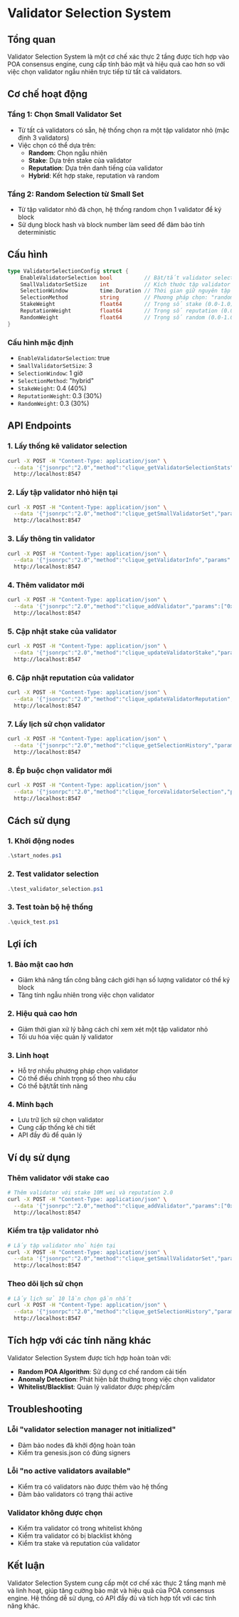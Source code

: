 # Validator Selection System

## Tổng quan

Validator Selection System là một cơ chế xác thực 2 tầng được tích hợp vào POA consensus engine, cung cấp tính bảo mật và hiệu quả cao hơn so với việc chọn validator ngẫu nhiên trực tiếp từ tất cả validators.

## Cơ chế hoạt động

### Tầng 1: Chọn Small Validator Set
- Từ tất cả validators có sẵn, hệ thống chọn ra một tập validator nhỏ (mặc định 3 validators)
- Việc chọn có thể dựa trên:
  - **Random**: Chọn ngẫu nhiên
  - **Stake**: Dựa trên stake của validator
  - **Reputation**: Dựa trên danh tiếng của validator
  - **Hybrid**: Kết hợp stake, reputation và random

### Tầng 2: Random Selection từ Small Set
- Từ tập validator nhỏ đã chọn, hệ thống random chọn 1 validator để ký block
- Sử dụng block hash và block number làm seed để đảm bảo tính deterministic

## Cấu hình

```go
type ValidatorSelectionConfig struct {
    EnableValidatorSelection bool          // Bật/tắt validator selection
    SmallValidatorSetSize    int           // Kích thước tập validator nhỏ
    SelectionWindow          time.Duration // Thời gian giữ nguyên tập validator
    SelectionMethod          string        // Phương pháp chọn: "random", "stake", "reputation", "hybrid"
    StakeWeight              float64       // Trọng số stake (0.0-1.0)
    ReputationWeight         float64       // Trọng số reputation (0.0-1.0)
    RandomWeight             float64       // Trọng số random (0.0-1.0)
}
```

### Cấu hình mặc định
- `EnableValidatorSelection`: true
- `SmallValidatorSetSize`: 3
- `SelectionWindow`: 1 giờ
- `SelectionMethod`: "hybrid"
- `StakeWeight`: 0.4 (40%)
- `ReputationWeight`: 0.3 (30%)
- `RandomWeight`: 0.3 (30%)

## API Endpoints

### 1. Lấy thống kê validator selection
```bash
curl -X POST -H "Content-Type: application/json" \
  --data '{"jsonrpc":"2.0","method":"clique_getValidatorSelectionStats","params":[],"id":1}' \
  http://localhost:8547
```

### 2. Lấy tập validator nhỏ hiện tại
```bash
curl -X POST -H "Content-Type: application/json" \
  --data '{"jsonrpc":"2.0","method":"clique_getSmallValidatorSet","params":[],"id":1}' \
  http://localhost:8547
```

### 3. Lấy thông tin validator
```bash
curl -X POST -H "Content-Type: application/json" \
  --data '{"jsonrpc":"2.0","method":"clique_getValidatorInfo","params":["0x1234..."],"id":1}' \
  http://localhost:8547
```

### 4. Thêm validator mới
```bash
curl -X POST -H "Content-Type: application/json" \
  --data '{"jsonrpc":"2.0","method":"clique_addValidator","params":["0x1234...", "1000000", 1.5],"id":1}' \
  http://localhost:8547
```

### 5. Cập nhật stake của validator
```bash
curl -X POST -H "Content-Type: application/json" \
  --data '{"jsonrpc":"2.0","method":"clique_updateValidatorStake","params":["0x1234...", "5000000"],"id":1}' \
  http://localhost:8547
```

### 6. Cập nhật reputation của validator
```bash
curl -X POST -H "Content-Type: application/json" \
  --data '{"jsonrpc":"2.0","method":"clique_updateValidatorReputation","params":["0x1234...", 2.0],"id":1}' \
  http://localhost:8547
```

### 7. Lấy lịch sử chọn validator
```bash
curl -X POST -H "Content-Type: application/json" \
  --data '{"jsonrpc":"2.0","method":"clique_getSelectionHistory","params":[],"id":1}' \
  http://localhost:8547
```

### 8. Ép buộc chọn validator mới
```bash
curl -X POST -H "Content-Type: application/json" \
  --data '{"jsonrpc":"2.0","method":"clique_forceValidatorSelection","params":[123, "0xabcd..."],"id":1}' \
  http://localhost:8547
```

## Cách sử dụng

### 1. Khởi động nodes
```powershell
.\start_nodes.ps1
```

### 2. Test validator selection
```powershell
.\test_validator_selection.ps1
```

### 3. Test toàn bộ hệ thống
```powershell
.\quick_test.ps1
```

## Lợi ích

### 1. Bảo mật cao hơn
- Giảm khả năng tấn công bằng cách giới hạn số lượng validator có thể ký block
- Tăng tính ngẫu nhiên trong việc chọn validator

### 2. Hiệu quả cao hơn
- Giảm thời gian xử lý bằng cách chỉ xem xét một tập validator nhỏ
- Tối ưu hóa việc quản lý validator

### 3. Linh hoạt
- Hỗ trợ nhiều phương pháp chọn validator
- Có thể điều chỉnh trọng số theo nhu cầu
- Có thể bật/tắt tính năng

### 4. Minh bạch
- Lưu trữ lịch sử chọn validator
- Cung cấp thống kê chi tiết
- API đầy đủ để quản lý

## Ví dụ sử dụng

### Thêm validator với stake cao
```bash
# Thêm validator với stake 10M wei và reputation 2.0
curl -X POST -H "Content-Type: application/json" \
  --data '{"jsonrpc":"2.0","method":"clique_addValidator","params":["0x1111...", "10000000", 2.0],"id":1}' \
  http://localhost:8547
```

### Kiểm tra tập validator nhỏ
```bash
# Lấy tập validator nhỏ hiện tại
curl -X POST -H "Content-Type: application/json" \
  --data '{"jsonrpc":"2.0","method":"clique_getSmallValidatorSet","params":[],"id":1}' \
  http://localhost:8547
```

### Theo dõi lịch sử chọn
```bash
# Lấy lịch sử 10 lần chọn gần nhất
curl -X POST -H "Content-Type: application/json" \
  --data '{"jsonrpc":"2.0","method":"clique_getSelectionHistory","params":[],"id":1}' \
  http://localhost:8547
```

## Tích hợp với các tính năng khác

Validator Selection System được tích hợp hoàn toàn với:
- **Random POA Algorithm**: Sử dụng cơ chế random cải tiến
- **Anomaly Detection**: Phát hiện bất thường trong việc chọn validator
- **Whitelist/Blacklist**: Quản lý validator được phép/cấm

## Troubleshooting

### Lỗi "validator selection manager not initialized"
- Đảm bảo nodes đã khởi động hoàn toàn
- Kiểm tra genesis.json có đúng signers

### Lỗi "no active validators available"
- Kiểm tra có validators nào được thêm vào hệ thống
- Đảm bảo validators có trạng thái active

### Validator không được chọn
- Kiểm tra validator có trong whitelist không
- Kiểm tra validator có bị blacklist không
- Kiểm tra stake và reputation của validator

## Kết luận

Validator Selection System cung cấp một cơ chế xác thực 2 tầng mạnh mẽ và linh hoạt, giúp tăng cường bảo mật và hiệu quả của POA consensus engine. Hệ thống dễ sử dụng, có API đầy đủ và tích hợp tốt với các tính năng khác.
